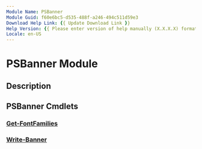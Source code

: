 ```yaml
---
Module Name: PSBanner
Module Guid: f60e6bc5-d535-488f-a246-494c511d59e3
Download Help Link: {{ Update Download Link }}
Help Version: {{ Please enter version of help manually (X.X.X.X) format }}
Locale: en-US
---
```


# PSBanner Module
## Description


## PSBanner Cmdlets
### [Get-FontFamilies](Get-FontFamilies.md)


### [Write-Banner](Write-Banner.md)


